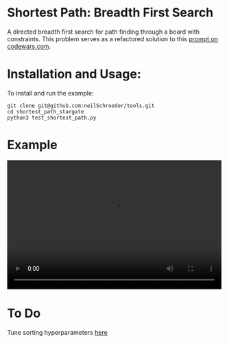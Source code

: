 # Shortest Path: Breadth First Search

A directed breadth first search for path finding through a board with constraints.
This problem serves as a refactored solution to this [prompt on codewars.com](https://www.codewars.com/kata/59669eba1b229e32a300001a/train/python).

# Installation and Usage:

To install and run the example:
```
git clone git@github.com:neilSchroeder/tools.git
cd shortest_path_stargate
python3 test_shortest_path.py
```

# Example

<video width="500" height="300" controls>
  <source src="example/Kazam_screencast_00000.mp4" type="video/mp4">
</video>

# To Do

Tune sorting hyperparameters [here](https://github.com/neilSchroeder/tools/blob/4ff8fbcd37695959baed98c1716c08108d18e7d6/shortest_path_stargate/graph_bfs_class.py#L62)
